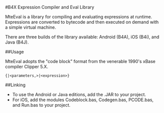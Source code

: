 #B4X Expression Compiler and Eval Library

MteEval is a library for compiling and evaluating expressions at runtime. Expressions are converted to bytecode and then executed on demand with a simple virtual machine.

There are three builds of the library available: Android (B4A), iOS (B4i), and Java (B4J).  

##Usage

MteEval adopts the "code block" format from the venerable 1990's xBase compiler Clipper 5.X.

```vbnet
{|<parameters,>|<expression>}
```

##Linking

* To use the Android or Java editions, add the .JAR to your project.  
* For iOS, add the modules Codeblock.bas, Codegen.bas, PCODE.bas, and Run.bas to your project.








